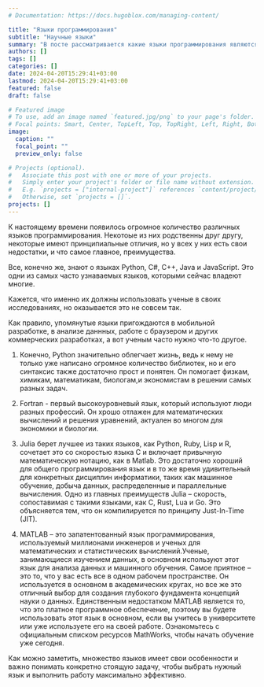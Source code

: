 ```yaml
---
# Documentation: https://docs.hugoblox.com/managing-content/

title: "Языки программирования"
subtitle: "Научные языки"
summary: "В посте рассматривается какие языки программирования являются самыми популярными в использовании учеными для своих исследований."
authors: []
tags: []
categories: []
date: 2024-04-20T15:29:41+03:00
lastmod: 2024-04-20T15:29:41+03:00
featured: false
draft: false

# Featured image
# To use, add an image named `featured.jpg/png` to your page's folder.
# Focal points: Smart, Center, TopLeft, Top, TopRight, Left, Right, BottomLeft, Bottom, BottomRight.
image:
  caption: ""
  focal_point: ""
  preview_only: false

# Projects (optional).
#   Associate this post with one or more of your projects.
#   Simply enter your project's folder or file name without extension.
#   E.g. `projects = ["internal-project"]` references `content/project/deep-learning/index.md`.
#   Otherwise, set `projects = []`.
projects: []
---
```


К настоящему времени появилось огромное количество различных языков программирования. Некотоые из них родственны друг другу, некоторые имеют принципиальные отличия, но  у всех у них есть свои недостатки, и что самое главное, преимущества.

Все, конечно же, знают о языках Python, C#, C++, Java и JavaScript. Это одни из самых часто узнаваемых языков, которыми сейчас владеют многие. 

Кажется, что именно их должны использовать ученые в своих исследованиях, но оказывается это не совсем так. 

Как правило, упомянутые языки пригождаются в мобильной разработке, в анализе даннных, работе с браузером и других коммерческих разработках, а вот ученым часто нужно что-то другое.

1. Конечно, Python  значительно облегчает жизнь, ведь к нему не только  уже написано огромное количество библиотек, но и его синтаксис также достаточно прост и понятен. Он помогает физкам, химикам,  математикам, биологам,и  экономистам в решении самых разных задач.

2. Fortran - первый высокоуровневый язык, который используют люди разных профессий. Он хрошо отлажен для математических вычислений и решения уравнений, актуален во многом для экономики и биологии.

3. Julia берет лучшее из таких языков, как Python, Ruby, Lisp и R, сочетает это со скоростью языка C и включает привычную математическую нотацию, как в Matlab. 
Это  достаточно хороший для общего программирования язык и в то же время удивительный для конкретных дисциплин информатики, таких как машинное обучение, добыча данных, распределенные и параллельные вычисления. Одно из главных преимуществ Julia – скорость, сопоставимая с такими языками, как C, Rust, Lua и Go. Это объясняется тем, что он компилируется по принципу Just-In-Time (JIT).

4. MATLAB – это запатентованный язык программирования, используемый миллионами инженеров и ученых для математических и статистических вычислений.Ученые, занимающиеся изучением данных, в основном используют этот язык для анализа данных и машинного обучения. Самое приятное – это то, что у вас есть все в одном рабочем пространстве. Он используется в основном в академических кругах, но все же это отличный выбор для создания глубокого фундамента концепций науки о данных. Единственным недостатком MATLAB является то, что это платное программное обеспечение, поэтому вы будете использовать этот язык в основном, если вы учитесь в университете или уже используете его на своей работе. Ознакомьтесь с официальным списком ресурсов MathWorks, чтобы начать обучение уже сегодня.


Как можно заметить, множество языков имеет свои особенности и важно понимать конкретно стоящую задачу, чтобы выбрать нужный язык и выполнить работу максимально эффективно.
